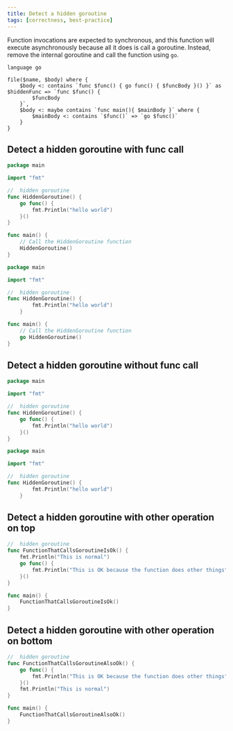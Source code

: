 ```yaml
---
title: Detect a hidden goroutine
tags: [correctness, best-practice]
---
```


Function invocations are expected to synchronous, and this function will execute asynchronously because all it does is call a goroutine. Instead, remove the internal goroutine and call the function using `go`.

```grit
language go

file($name, $body) where {
	$body <: contains `func $func() { go func() { $funcBody }() }` as $hiddenFunc => `func $func() {
        $funcBody
    }`,
	$body <: maybe contains `func main(){ $mainBody }` where {
		$mainBody <: contains `$func()` => `go $func()`
	}
}
```

## Detect a hidden goroutine with func call

```go
package main

import "fmt"

//  hidden goroutine
func HiddenGoroutine() {
    go func() {
        fmt.Println("hello world")
    }()
}

func main() {
	// Call the HiddenGoroutine function
	HiddenGoroutine()
}
```

```go
package main

import "fmt"

//  hidden goroutine
func HiddenGoroutine() {
        fmt.Println("hello world")
    }

func main() {
	// Call the HiddenGoroutine function
	go HiddenGoroutine()
}
```

## Detect a hidden goroutine without func call

```go
package main

import "fmt"

//  hidden goroutine
func HiddenGoroutine() {
    go func() {
        fmt.Println("hello world")
    }()
}
```

```go
package main

import "fmt"

//  hidden goroutine
func HiddenGoroutine() {
        fmt.Println("hello world")
    }
```

## Detect a hidden goroutine with other operation on top

```go
//  hidden goroutine
func FunctionThatCallsGoroutineIsOk() {
    fmt.Println("This is normal")
    go func() {
        fmt.Println("This is OK because the function does other things")
    }()
}

func main() {
	FunctionThatCallsGoroutineIsOk()
}
```

## Detect a hidden goroutine with other operation on bottom

```go
//  hidden goroutine
func FunctionThatCallsGoroutineAlsoOk() {
    go func() {
        fmt.Println("This is OK because the function does other things")
    }()
    fmt.Println("This is normal")
}

func main() {
    FunctionThatCallsGoroutineAlsoOk()
}
```
